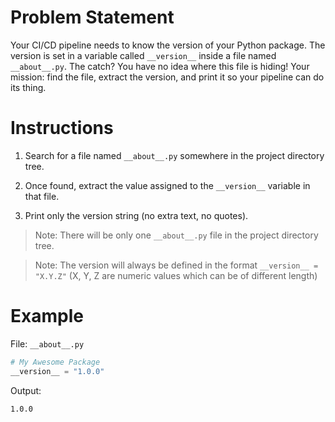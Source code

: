 # Problem Statement

Your CI/CD pipeline needs to know the version of your Python package. The version is set in a variable called `__version__` inside a file named `__about__.py`. The catch? You have no idea where this file is hiding! Your mission: find the file, extract the version, and print it so your pipeline can do its thing.

# Instructions

1. Search for a file named `__about__.py` somewhere in the project directory tree.

2. Once found, extract the value assigned to the `__version__` variable in that file.

3. Print only the version string (no extra text, no quotes).

> Note: There will be only one `__about__.py` file in the project directory tree.

> Note: The version will always be defined in the format `__version__ = "X.Y.Z"` (X, Y, Z are numeric values which can be of different length)

# Example

File: `__about__.py`

```python
# My Awesome Package
__version__ = "1.0.0"
```

Output:

```
1.0.0
```
